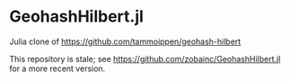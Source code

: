 # GeohashHilbert.jl
Julia clone of https://github.com/tammoippen/geohash-hilbert

This repository is stale; see https://github.com/zobainc/GeohashHilbert.jl for a more recent version.
